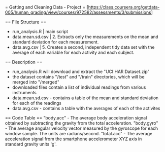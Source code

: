 = Getting and Cleaning Data - Project =
[https://class.coursera.org/getdata-005/human_grading/view/courses/972582/assessments/3/submissions]

== File Structure ==
- run_analysis.R    | main script
- data.mean.sd.csv  | 2. Extracts only the measurements on the mean and standard deviation for each measurement. 
- data.avg.csv      | 5. Creates a second, independent tidy data set with the average of each variable for each activity and each subject. 

== Description ==
- run_analysis.R will download and extract the "UCI HAR Dataset.zip" 
- the dataset contains "/test" and "/train" directories, which will be merged into "/merged"
- downloaded files contain a list of individual readings from various instruments
- data.mean.sd.csv - contains a table of the mean and standard deviation for each of the readings
- data.avg.csv     - contains a table with the averages of each of the activites

== Code Table ==
"body.acc"  - The average body acceleration signal obtained by subtracting the gravity from the total acceleration. 
"body.gyro" - The average angular velocity vector measured by the gyroscope for each window sample. The units are radians/second. 
"total.acc" - The average acceleration signal from the smartphone accelerometer XYZ axis in standard gravity units 'g'.
